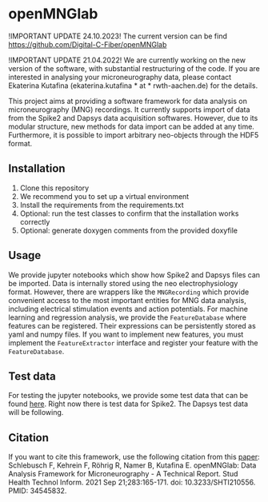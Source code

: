 # openMNGlab
!IMPORTANT UPDATE 24.10.2023!
The current version can be find  
https://github.com/Digital-C-Fiber/openMNGlab


!IMPORTANT UPDATE 21.04.2022!
We are currently working on the new version of the software, with substantial restructuring of the code. If you are interested in analysing your microneurography data, please contact Ekaterina Kutafina (ekaterina.kutafina * at * rwth-aachen.de) for the details.



This project aims at providing a software framework for data analysis on microneurography (MNG) recordings.
It currently supports import of data from the Spike2 and Dapsys data acquisition softwares.
However, due to its modular structure, new methods for data import can be added at any time.
Furthermore, it is possible to import arbitrary neo-objects through the HDF5 format.

## Installation

1. Clone this repository 
2. We recommend you to set up a virtual environment
3. Install the requirements from the requirements.txt
4. Optional: run the test classes to confirm that the installation works correctly
5. Optional: generate doxygen comments from the provided doxyfile

## Usage

We provide jupyter notebooks which show how Spike2 and Dapsys files can be imported.
Data is internally stored using the neo electrophysiology format.
However, there are wrappers like the ```MNGRecording``` which provide convenient access to the most important entities for MNG data analysis, including electrical stimulation events and action potentials.
For machine learning and regression analysis, we provide the ```FeatureDatabase``` where features can be registered.
Their expressions can be persistently stored as yaml and numpy files.
If you want to implement new features, you must implement the ```FeatureExtractor``` interface and register your feature with the ```FeatureDatabase```.

## Test data

For testing the jupyter notebooks, we provide some test data that can be found [here](https://gin.g-node.org/ekaterina_kutafina/openMNGlab_DataTest). Right now there is test data for Spike2. The Dapsys test data will be following.

## Citation

If you want to cite this framework, use the following citation from this [paper](https://pubmed.ncbi.nlm.nih.gov/34545832/): 
Schlebusch F, Kehrein F, Röhrig R, Namer B, Kutafina E. openMNGlab: Data Analysis Framework for Microneurography - A Technical Report. Stud Health Technol Inform. 2021 Sep 21;283:165-171. doi: 10.3233/SHTI210556. PMID: 34545832.
